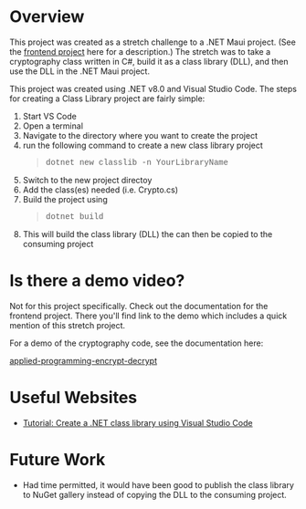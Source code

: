 # Overview

This project was created as a stretch challenge to a .NET Maui project. (See the [frontend project](https://github.com/ScratchyPDX/applied-programming-encrypt-decrypt-frontend) here for a description.) The stretch was to take a cryptography class written in C#, build it as a class library (DLL), and then use the DLL in the .NET Maui project.

This project was created using .NET v8.0 and Visual Studio Code. The steps for creating a Class Library project are fairly simple:

1. Start VS Code
2. Open a terminal
3. Navigate to the directory where you want to create the project
4. run the following command to create a new class library project
    > <span style="font-family: 'Courier New', Courier, monospace;">dotnet new classlib -n YourLibraryName</span>
5. Switch to the new project directoy
6. Add the class(es) needed (i.e. Crypto.cs)
6. Build the project using 
    > <span style="font-family: 'Courier New', Courier, monospace;">dotnet build</span>
7. This will build the class library (DLL) the can then be copied to the consuming project


# Is there a demo video?
Not for this project specifically. Check out the documentation for the frontend project. There you'll find link to the demo which includes a quick mention of this stretch project.

For a demo of the cryptography code, see the documentation here:

[applied-programming-encrypt-decrypt](https://github.com/ScratchyPDX/applied-programming-encrypt-decrypt)

# Useful Websites

- [Tutorial: Create a .NET class library using Visual Studio Code](https://learn.microsoft.com/en-us/dotnet/core/tutorials/library-with-visual-studio-code?pivots=dotnet-8-0)

# Future Work

- Had time permitted, it would have been good to publish the class library to NuGet gallery instead of copying the DLL to the consuming project.
